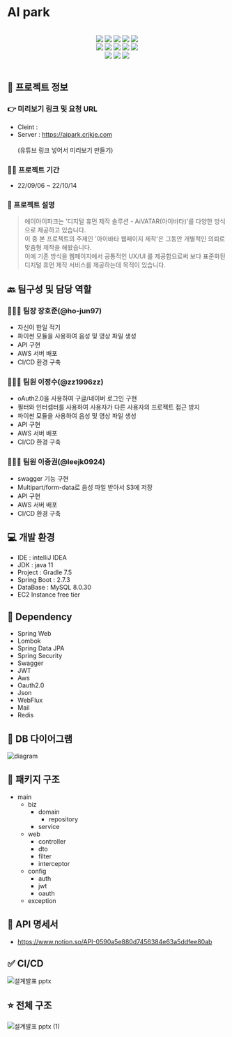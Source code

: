 # AI park

<br>
<div align="center">
    <img src="https://img.shields.io/badge/IntelliJ IDEA-000000?style=for-the-badge&logo=IntelliJ IDEA&logoColor=white"/>
    <img src="https://img.shields.io/badge/Spring-6DB33F?style=for-the-badge&logo=Spring&logoColor=white"/>
    <img src="https://img.shields.io/badge/spring boot-6DB33F?style=for-the-badge&logo=spring boot&logoColor=white"/>
    <img src="https://img.shields.io/badge/spring security-6DB33F?style=for-the-badge&logo=spring security&logoColor=white"/>
    <img src="https://img.shields.io/badge/Swagger-85EA2D?style=for-the-badge&logo=Swagger&logoColor=white"/>
</div>
<div align="center">
    <img src="https://img.shields.io/badge/MySQL-4479A1?style=for-the-badge&logo=MySQL&logoColor=white"/>
    <img src="https://img.shields.io/badge/react-61DAFB?style=for-the-badge&logo=react&logoColor=black"/>
    <img src="https://img.shields.io/badge/html-E34F26?style=for-the-badge&logo=html5&logoColor=white"/>
    <img src="https://img.shields.io/badge/css-1572B6?style=for-the-badge&logo=css3&logoColor=white"/>
    <img src="https://img.shields.io/badge/bootstrap-7952B3?style=for-the-badge&logo=bootstrap&logoColor=white"/>
</div>
<div align="center">
    <img src="https://img.shields.io/badge/github-181717?style=for-the-badge&logo=github&logoColor=white"/>
    <img src="https://img.shields.io/badge/aws-232F3E?style=for-the-badge&logo=aws&logoColor=white"/>
    <img src="https://img.shields.io/badge/Redis-DC382D?style=for-the-badge&logo=redis&logoColor=white"/>
</div> 

<br>



## 💁 프로젝트 정보

### 👉 미리보기 링크 및 요청 URL  
- Cleint : 
- Server : https://aipark.crjkje.com
<br><br>
(유튜브 링크 넣어서 미리보기 만들기)

### 🏋️‍♀️ 프로젝트 기간
- 22/09/06 ~ 22/10/14
### 💬 프로젝트 설명
> 에이아이파크는 '디지털 휴먼 제작 솔루션 - AiVATAR(아이바타)'를 다양한 방식으로 제공하고 있습니다.  
이 중 본 프로젝트의 주제인 '아이바타 웹페이지 제작'은 그동안 개별적인 의뢰로 맞춤형 제작을 해왔습니다.  
이에 기존 방식을 웹페이지에서 공통적인 UX/UI 를 제공함으로써 보다 표준화된 디지털 휴먼 제작 서비스를 제공하는데 목적이 있습니다.


## 🔙 팀구성 및 담당 역할
### 🧑🏻‍💻 팀장 장호준(@ho-jun97)
- 자신이 한일 적기
- 파이썬 모듈을 사용하여 음성 및 영상 파일 생성
- API 구현
- AWS 서버 배포
- CI/CD 환경 구축

### 🧑🏻‍💻 팀원 이정수(@zz1996zz)
- oAuth2.0을 사용하여 구글/네이버 로그인 구현
- 필터와 인터셉터를 사용하여 사용자가 다른 사용자의 프로젝트 접근 방지
- 파이썬 모듈을 사용하여 음성 및 영상 파일 생성
- API 구현
- AWS 서버 배포
- CI/CD 환경 구축

### 🧑🏻‍💻 팀원 이중권(@leejk0924)
- swagger 기능 구현
- Multipart/form-data로 음성 파일 받아서 S3에 저장
- API 구현
- AWS 서버 배포
- CI/CD 환경 구축

## 💻 개발 환경
- IDE : intelliJ IDEA
- JDK : java 11
- Project : Gradle 7.5
- Spring Boot : 2.7.3
- DataBase : MySQL 8.0.30
- EC2 Instance free tier

## 🌱 Dependency
- Spring Web
- Lombok
- Spring Data JPA
- Spring Security
- Swagger
- JWT
- Aws
- Oauth2.0
- Json
- WebFlux
- Mail
- Redis


## 💾 DB 다이어그램
![diagram](https://user-images.githubusercontent.com/53508659/194537038-457b4f9f-13da-461b-8fe6-ad0c24a31292.png)

## 🕋 패키지 구조 
- main
    - biz
        - domain
          - repository
        - service
    - web
        - controller
        - dto
        - filter
        - interceptor
    - config
        - auth
        - jwt
        - oauth
    - exception

## 📡 API 명세서
- https://www.notion.so/API-0590a5e880d7456384e63a5ddfee80ab

## ✅ CI/CD
![설계발표 pptx](https://user-images.githubusercontent.com/53508659/194539279-045f9f71-947e-4b65-b5d4-504f6b6f90d5.png)


## ⭐️ 전체 구조
![설계발표 pptx (1)](https://user-images.githubusercontent.com/53508659/194539292-fbab74a9-73f8-470c-8af0-12893b6f9fca.png)


